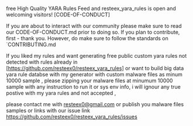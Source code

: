 free High Quality YARA Rules Feed and resteex_yara_rules is open and welcoming visitors! [CODE-OF-CONDUCT]

If you are about to interact with our community please make sure to read our CODE-OF-CONDUCT.md prior to doing so. If you plan to contribute, first - thank you. However, do make sure to follow the standards on `CONTRIBUTING.md

If you liked my rules and want generating free public custom yara rules not detected with rules already in [https://github.com/resteex0/resteex_yara_rules] or want to build big data yara rule databse with my generator with custom malware files as minum 10000 sample , please zipping your malware files at minumum 10000 sample with any instruction to run it or sys env info, i will ignour any true postive with my yara rules and not accepted ,

please contact me with resteex0@gmail.com or publish you malware files samples or links with our issue link https://github.com/resteex0/resteex_yara_rules/issues
